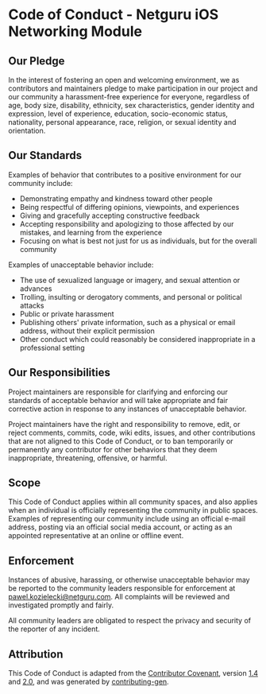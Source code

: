 # Code of Conduct - Netguru iOS Networking Module

## Our Pledge

In the interest of fostering an open and welcoming environment, we as
contributors and maintainers pledge to make participation in our project and
our community a harassment-free experience for everyone, regardless of age, body
size, disability, ethnicity, sex characteristics, gender identity and expression,
level of experience, education, socio-economic status, nationality, personal
appearance, race, religion, or sexual identity and orientation.

## Our Standards

Examples of behavior that contributes to a positive environment for our
community include:

* Demonstrating empathy and kindness toward other people
* Being respectful of differing opinions, viewpoints, and experiences
* Giving and gracefully accepting constructive feedback
* Accepting responsibility and apologizing to those affected by our mistakes,
  and learning from the experience
* Focusing on what is best not just for us as individuals, but for the
  overall community

Examples of unacceptable behavior include:

* The use of sexualized language or imagery, and sexual attention or
  advances
* Trolling, insulting or derogatory comments, and personal or political attacks
* Public or private harassment
* Publishing others' private information, such as a physical or email
  address, without their explicit permission
* Other conduct which could reasonably be considered inappropriate in a
  professional setting

## Our Responsibilities

Project maintainers are responsible for clarifying and enforcing our standards of
acceptable behavior and will take appropriate and fair corrective action in
response to any instances of unacceptable behavior.

Project maintainers have the right and responsibility to remove, edit, or reject
comments, commits, code, wiki edits, issues, and other contributions that are
not aligned to this Code of Conduct, or to ban
temporarily or permanently any contributor for other behaviors that they deem
inappropriate, threatening, offensive, or harmful.

## Scope

This Code of Conduct applies within all community spaces, and also applies when
an individual is officially representing the community in public spaces.
Examples of representing our community include using an official e-mail address,
posting via an official social media account, or acting as an appointed
representative at an online or offline event.

## Enforcement

Instances of abusive, harassing, or otherwise unacceptable behavior may be
reported to the community leaders responsible for enforcement at <pawel.kozielecki@netguru.com>.
All complaints will be reviewed and investigated promptly and fairly.

All community leaders are obligated to respect the privacy and security of the
reporter of any incident.

## Attribution

This Code of Conduct is adapted from the [Contributor Covenant](https://contributor-covenant.org/), version
[1.4](https://www.contributor-covenant.org/version/1/4/code-of-conduct/code_of_conduct.md) and
[2.0](https://www.contributor-covenant.org/version/2/0/code_of_conduct/code_of_conduct.md),
and was generated by [contributing-gen](https://github.com/bttger/contributing-gen).
